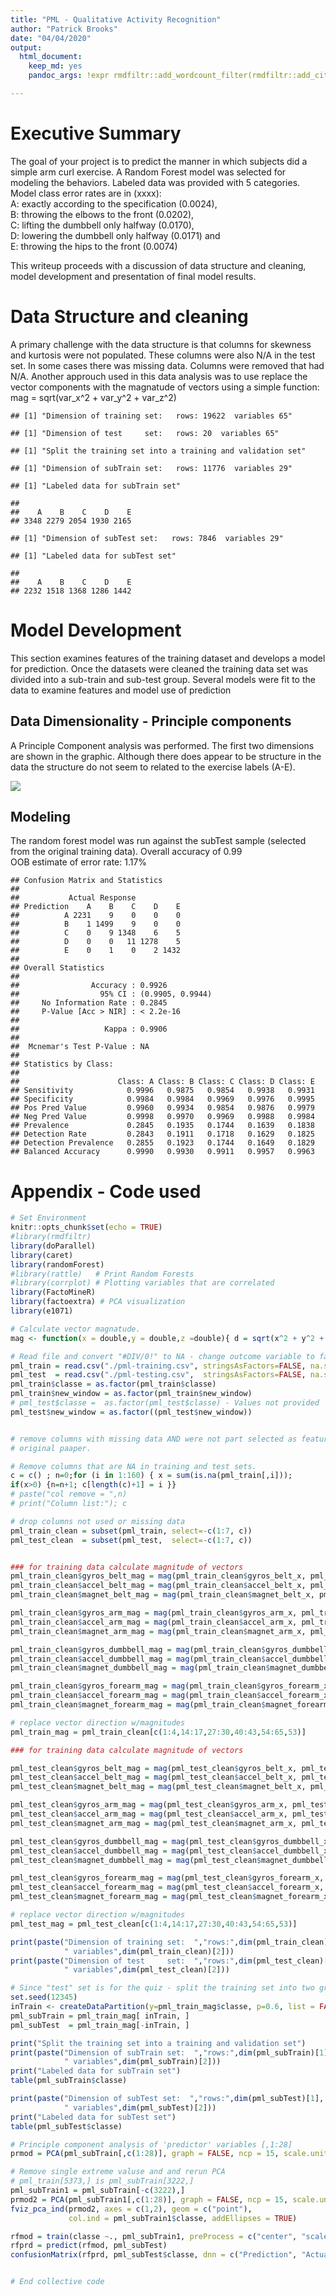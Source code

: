 ```yaml
---
title: "PML - Qualitative Activity Recognition"
author: "Patrick Brooks"
date: "04/04/2020"
output: 
  html_document: 
    keep_md: yes
    pandoc_args: !expr rmdfiltr::add_wordcount_filter(rmdfiltr::add_citeproc_filter(args = NULL))

---
```



<!---- COMMENT  --->
# Executive Summary
The goal of your project is to predict the manner in which subjects did a simple arm curl exercise.
A Random Forest model was selected for modeling the behaviors.
Labeled data was provided with 5 categories. Model class error rates are in (xxxx):  
A: exactly according to the specification (0.0024),  
B: throwing the elbows to the front (0.0202),  
C: lifting the dumbbell only halfway (0.0170),  
D: lowering the dumbbell only halfway (0.0171) and  
E: throwing the hips to the front (0.0074)  

This writeup proceeds with a discussion of data structure and cleaning, model development and presentation of final model results.




# Data Structure and cleaning
A primary challenge with the data structure is that columns for skewness and kurtosis were not populated.  These columns were also N/A in the test set.  In some cases there was missing data.  Columns were removed that had N/A.
Another approuch used in this data analysis was to use replace the vector components with the magnatude of vectors using a simple function: 
mag = sqrt(var_x^2 + var_y^2 + var_z^2)


```
## [1] "Dimension of training set:   rows: 19622  variables 65"
```

```
## [1] "Dimension of test     set:   rows: 20  variables 65"
```

```
## [1] "Split the training set into a training and validation set"
```

```
## [1] "Dimension of subTrain set:   rows: 11776  variables 29"
```

```
## [1] "Labeled data for subTrain set"
```

```
## 
##    A    B    C    D    E 
## 3348 2279 2054 1930 2165
```

```
## [1] "Dimension of subTest set:   rows: 7846  variables 29"
```

```
## [1] "Labeled data for subTest set"
```

```
## 
##    A    B    C    D    E 
## 2232 1518 1368 1286 1442
```

# Model Development
This section examines features of the training dataset and develops a model for prediction.
Once the datasets were cleaned the training data set was divided into a sub-train and sub-test group.
Several models were fit to the data to examine features and model use of prediction

## Data Dimensionality - Principle components

A Principle Component analysis was performed. The first two dimensions are shown in the graphic.  Although there does appear to be structure in the data the structure do not seem to related to the exercise labels (A-E).

![](index_files/figure-html/principle_componet-1.png)<!-- -->

## Modeling
The random forest model was run against the subTest sample (selected from the original training data).  Overall accuracy of 0.99  
OOB estimate of  error rate: 1.17%


```
## Confusion Matrix and Statistics
## 
##           Actual Response
## Prediction    A    B    C    D    E
##          A 2231    9    0    0    0
##          B    1 1499    9    0    0
##          C    0    9 1348    6    5
##          D    0    0   11 1278    5
##          E    0    1    0    2 1432
## 
## Overall Statistics
##                                           
##                Accuracy : 0.9926          
##                  95% CI : (0.9905, 0.9944)
##     No Information Rate : 0.2845          
##     P-Value [Acc > NIR] : < 2.2e-16       
##                                           
##                   Kappa : 0.9906          
##                                           
##  Mcnemar's Test P-Value : NA              
## 
## Statistics by Class:
## 
##                      Class: A Class: B Class: C Class: D Class: E
## Sensitivity            0.9996   0.9875   0.9854   0.9938   0.9931
## Specificity            0.9984   0.9984   0.9969   0.9976   0.9995
## Pos Pred Value         0.9960   0.9934   0.9854   0.9876   0.9979
## Neg Pred Value         0.9998   0.9970   0.9969   0.9988   0.9984
## Prevalence             0.2845   0.1935   0.1744   0.1639   0.1838
## Detection Rate         0.2843   0.1911   0.1718   0.1629   0.1825
## Detection Prevalence   0.2855   0.1923   0.1744   0.1649   0.1829
## Balanced Accuracy      0.9990   0.9930   0.9911   0.9957   0.9963
```

# Appendix - Code used

```r
# Set Environment 
knitr::opts_chunk$set(echo = TRUE)
#library(rmdfiltr)
library(doParallel)
library(caret)
library(randomForest)
#library(rattle)   # Print Random Forests
#library(corrplot) # Plotting variables that are correlated
library(FactoMineR)
library(factoextra) # PCA visualization
library(e1071)

# Calculate vector magnatude. 
mag <- function(x = double,y = double,z =double){ d = sqrt(x^2 + y^2 + z^2); d}

# Read file and convert "#DIV/0!" to NA - change outcome variable to factor
pml_train = read.csv("./pml-training.csv", stringsAsFactors=FALSE, na.strings = c("NA", "#DIV/0!")) # Read file
pml_test  = read.csv("./pml-testing.csv",  stringsAsFactors=FALSE, na.strings = c("NA", "#DIV/0!")) # Read file
pml_train$classe = as.factor(pml_train$classe)
pml_train$new_window = as.factor(pml_train$new_window)
# pml_test$classe =  as.factor(pml_test$classe) - Values not provided
pml_test$new_window = as.factor((pml_test$new_window))


# remove columns with missing data AND were not part selected as features.  Not mentioned as a festure in
# original paaper.

# Remove columns that are NA in training and test sets.
c = c() ; n=0;for (i in 1:160) { x = sum(is.na(pml_train[,i])); 
if(x>0) {n=n+1; c[length(c)+1] = i }}
# paste("col remove = ",n) 
# print("Column list:"); c

# drop columns not used or missing data
pml_train_clean = subset(pml_train, select=-c(1:7, c))
pml_test_clean  = subset(pml_test,  select=-c(1:7, c))


### for training data calculate magnitude of vectors
pml_train_clean$gyros_belt_mag = mag(pml_train_clean$gyros_belt_x, pml_train_clean$gyros_belt_y, pml_train_clean$gyros_belt_z)
pml_train_clean$accel_belt_mag = mag(pml_train_clean$accel_belt_x, pml_train_clean$accel_belt_y, pml_train_clean$accel_belt_z)
pml_train_clean$magnet_belt_mag = mag(pml_train_clean$magnet_belt_x, pml_train_clean$magnet_belt_y, pml_train_clean$magnet_belt_z)

pml_train_clean$gyros_arm_mag = mag(pml_train_clean$gyros_arm_x, pml_train_clean$gyros_arm_y, pml_train_clean$gyros_arm_z)
pml_train_clean$accel_arm_mag = mag(pml_train_clean$accel_arm_x, pml_train_clean$accel_arm_y, pml_train_clean$accel_arm_z)
pml_train_clean$magnet_arm_mag = mag(pml_train_clean$magnet_arm_x, pml_train_clean$magnet_arm_y, pml_train_clean$magnet_arm_z)

pml_train_clean$gyros_dumbbell_mag = mag(pml_train_clean$gyros_dumbbell_x, pml_train_clean$gyros_dumbbell_y, pml_train_clean$gyros_dumbbell_z)
pml_train_clean$accel_dumbbell_mag = mag(pml_train_clean$accel_dumbbell_x, pml_train_clean$accel_dumbbell_y, pml_train_clean$accel_dumbbell_z)
pml_train_clean$magnet_dumbbell_mag = mag(pml_train_clean$magnet_dumbbell_x, pml_train_clean$magnet_dumbbell_y, pml_train_clean$magnet_dumbbell_z)

pml_train_clean$gyros_forearm_mag = mag(pml_train_clean$gyros_forearm_x, pml_train_clean$gyros_forearm_y, pml_train_clean$gyros_forearm_z)
pml_train_clean$accel_forearm_mag = mag(pml_train_clean$accel_forearm_x, pml_train_clean$accel_forearm_y, pml_train_clean$accel_forearm_z)
pml_train_clean$magnet_forearm_mag = mag(pml_train_clean$magnet_forearm_x, pml_train_clean$magnet_forearm_y, pml_train_clean$magnet_forearm_z)

# replace vector direction w/magnitudes
pml_train_mag = pml_train_clean[c(1:4,14:17,27:30,40:43,54:65,53)]

### for training data calculate magnitude of vectors

pml_test_clean$gyros_belt_mag = mag(pml_test_clean$gyros_belt_x, pml_test_clean$gyros_belt_y, pml_test_clean$gyros_belt_z)
pml_test_clean$accel_belt_mag = mag(pml_test_clean$accel_belt_x, pml_test_clean$accel_belt_y, pml_test_clean$accel_belt_z)
pml_test_clean$magnet_belt_mag = mag(pml_test_clean$magnet_belt_x, pml_test_clean$magnet_belt_y, pml_test_clean$magnet_belt_z)

pml_test_clean$gyros_arm_mag = mag(pml_test_clean$gyros_arm_x, pml_test_clean$gyros_arm_y, pml_test_clean$gyros_arm_z)
pml_test_clean$accel_arm_mag = mag(pml_test_clean$accel_arm_x, pml_test_clean$accel_arm_y, pml_test_clean$accel_arm_z)
pml_test_clean$magnet_arm_mag = mag(pml_test_clean$magnet_arm_x, pml_test_clean$magnet_arm_y, pml_test_clean$magnet_arm_z)

pml_test_clean$gyros_dumbbell_mag = mag(pml_test_clean$gyros_dumbbell_x, pml_test_clean$gyros_dumbbell_y, pml_test_clean$gyros_dumbbell_z)
pml_test_clean$accel_dumbbell_mag = mag(pml_test_clean$accel_dumbbell_x, pml_test_clean$accel_dumbbell_y, pml_test_clean$accel_dumbbell_z)
pml_test_clean$magnet_dumbbell_mag = mag(pml_test_clean$magnet_dumbbell_x, pml_test_clean$magnet_dumbbell_y, pml_test_clean$magnet_dumbbell_z)

pml_test_clean$gyros_forearm_mag = mag(pml_test_clean$gyros_forearm_x, pml_test_clean$gyros_forearm_y, pml_test_clean$gyros_forearm_z)
pml_test_clean$accel_forearm_mag = mag(pml_test_clean$accel_forearm_x, pml_test_clean$accel_forearm_y, pml_test_clean$accel_forearm_z)
pml_test_clean$magnet_forearm_mag = mag(pml_test_clean$magnet_forearm_x, pml_test_clean$magnet_forearm_y, pml_test_clean$magnet_forearm_z)

# replace vector direction w/magnitudes
pml_test_mag = pml_test_clean[c(1:4,14:17,27:30,40:43,54:65,53)]

print(paste("Dimension of training set:  ","rows:",dim(pml_train_clean)[1], 
            " variables",dim(pml_train_clean)[2]))
print(paste("Dimension of test     set:  ","rows:",dim(pml_test_clean)[1], 
            " variables",dim(pml_test_clean)[2]))

# Since "test" set is for the quiz - split the training set into two groups train & subtest
set.seed(12345)
inTrain <- createDataPartition(y=pml_train_mag$classe, p=0.6, list = FALSE)
pml_subTrain = pml_train_mag[ inTrain, ]
pml_subTest  = pml_train_mag[-inTrain, ]

print("Split the training set into a training and validation set")
print(paste("Dimension of subTrain set:  ","rows:",dim(pml_subTrain)[1], 
            " variables",dim(pml_subTrain)[2]))
print("Labeled data for subTrain set")
table(pml_subTrain$classe)

print(paste("Dimension of subTest set:  ","rows:",dim(pml_subTest)[1], 
            " variables",dim(pml_subTest)[2]))
print("Labeled data for subTest set")
table(pml_subTest$classe)

# Principle component analysis of 'predictor' variables [,1:28]
prmod = PCA(pml_subTrain[,c(1:28)], graph = FALSE, ncp = 15, scale.unit = TRUE)

# Remove single extreme valuse and and rerun PCA
# pml_train[5373,] is pml_subTrain[3222,]
pml_subTrain1 = pml_subTrain[-c(3222),]
prmod2 = PCA(pml_subTrain1[,c(1:28)], graph = FALSE, ncp = 15, scale.unit = TRUE)
fviz_pca_ind(prmod2, axes = c(1,2), geom = c("point"), 
             col.ind = pml_subTrain1$classe, addEllipses = TRUE)

rfmod = train(classe ~., pml_subTrain1, preProcess = c("center", "scale"), method = "rf")
rfprd = predict(rfmod, pml_subTest)
confusionMatrix(rfprd, pml_subTest$classe, dnn = c("Prediction", "Actual Response"))


# End collective code
```
